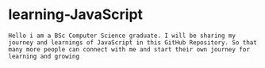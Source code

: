 # learning-JavaScript
```Hello i am a BSc Computer Science graduate. I will be sharing my journey and learnings of JavaScript in this GitHub Repository. So that many more people can connect with me and start their own journey for learning and growing```